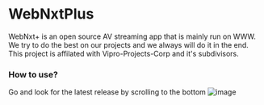 # WebNxtPlus
WebNxt+ is an open source AV streaming app that is mainly run on WWW. We try to do the best on our projects and we always will do it in the end. This project is affilated with Vipro-Projects-Corp and it's subdivisors.
### How to use?
Go and look for the latest release by scrolling to the bottom
![image](https://github.com/Vipro-Projects-Corp/WebNxtPlus/assets/89541946/1b5040ae-38b1-4cd1-8602-531fe3a4d6fd)
